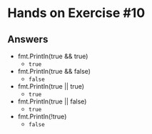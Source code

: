 # Hands on Exercise #10
   
## Answers

  * fmt.Println(true && true)
    * `true`
  * fmt.Println(true && false)
    * `false`
  * fmt.Println(true || true)
    * `true`
  * fmt.Println(true || false)
    * `true`
  * fmt.Println(!true)
    * `false`
